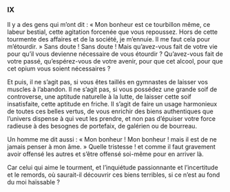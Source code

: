 ### IX

Il y a des gens qui m’ont dit : « Mon bonheur est ce tourbillon même, ce labeur bestial, cette agitation forcenée que vous repoussez. Hors de cette tourmente des affaires et de la
société, je m’ennuie. Il me faut cela pour m’étourdir. » Sans doute ! Sans doute ! Mais qu’avez-vous fait de votre vie pour qu’il vous devienne nécessaire de vous étourdir ? Qu’avez-vous fait de votre passé, qu’espérez-vous de votre avenir, pour que cet alcool, pour que cet opium vous soient nécessaires ?

Et puis, il ne s’agit pas, si vous êtes taillés en gymnastes de laisser vos muscles à l’abandon. Il ne s’agit pas, si vous possédez une grande soif de controverse, une aptitude naturelle à la lutte, de laisser cette soif insatisfaite, cette aptitude en friche. Il s’agit de faire un usage harmonieux de toutes ces belles vertus, de vous enrichir des biens authentiques que l’univers dispense à qui veut les prendre, et non pas d’épuiser votre force radieuse à des besognes de portefaix, de galérien ou de bourreau.

Un homme me dit aussi : « Mon bonheur ! Mon bonheur ! mais il est de ne jamais penser à mon âme. » Quelle tristesse ! et comme il faut gravement avoir offensé les autres et s’être offensé soi-même pour en arriver là.

Car celui qui aime le tourment, et l’inquiétude passionnante et l’incertitude et le remords, où saurait-il découvrir ces biens terribles, si ce n’est au fond du moi haïssable ?
